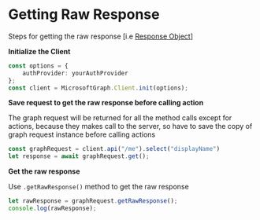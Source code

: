 # Getting Raw Response

Steps for getting the raw response [i.e [Response Object](https://developer.mozilla.org/en-US/docs/Web/API/Response)]

**Initialize the Client**

```typescript
const options = {
    authProvider: yourAuthProvider
};
const client = MicrosoftGraph.Client.init(options);
```

**Save request to get the raw response before calling action**

The graph request will be returned for all the method calls except for actions, because they makes call to the server, so have to save the copy of graph request instance before calling actions

```typescript
const graphRequest = client.api("/me").select("displayName")
let response = await graphRequest.get();
```

**Get the raw response**

Use `.getRawResponse()` method to get the raw response

```typescript
let rawResponse = graphRequest.getRawResponse();
console.log(rawResponse);
```
